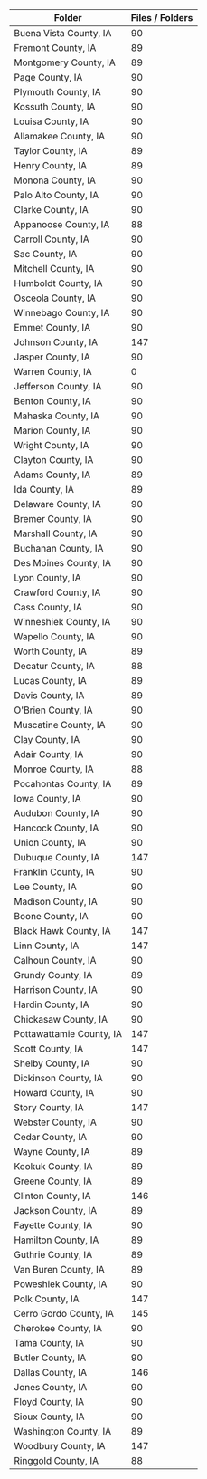 | Folder                   |   Files / Folders |
|--------------------------|-------------------|
| Buena Vista County, IA   |                90 |
| Fremont County, IA       |                89 |
| Montgomery County, IA    |                89 |
| Page County, IA          |                90 |
| Plymouth County, IA      |                90 |
| Kossuth County, IA       |                90 |
| Louisa County, IA        |                90 |
| Allamakee County, IA     |                90 |
| Taylor County, IA        |                89 |
| Henry County, IA         |                89 |
| Monona County, IA        |                90 |
| Palo Alto County, IA     |                90 |
| Clarke County, IA        |                90 |
| Appanoose County, IA     |                88 |
| Carroll County, IA       |                90 |
| Sac County, IA           |                90 |
| Mitchell County, IA      |                90 |
| Humboldt County, IA      |                90 |
| Osceola County, IA       |                90 |
| Winnebago County, IA     |                90 |
| Emmet County, IA         |                90 |
| Johnson County, IA       |               147 |
| Jasper County, IA        |                90 |
| Warren County, IA        |                 0 |
| Jefferson County, IA     |                90 |
| Benton County, IA        |                90 |
| Mahaska County, IA       |                90 |
| Marion County, IA        |                90 |
| Wright County, IA        |                90 |
| Clayton County, IA       |                90 |
| Adams County, IA         |                89 |
| Ida County, IA           |                89 |
| Delaware County, IA      |                90 |
| Bremer County, IA        |                90 |
| Marshall County, IA      |                90 |
| Buchanan County, IA      |                90 |
| Des Moines County, IA    |                90 |
| Lyon County, IA          |                90 |
| Crawford County, IA      |                90 |
| Cass County, IA          |                90 |
| Winneshiek County, IA    |                90 |
| Wapello County, IA       |                90 |
| Worth County, IA         |                89 |
| Decatur County, IA       |                88 |
| Lucas County, IA         |                89 |
| Davis County, IA         |                89 |
| O'Brien County, IA       |                90 |
| Muscatine County, IA     |                90 |
| Clay County, IA          |                90 |
| Adair County, IA         |                90 |
| Monroe County, IA        |                88 |
| Pocahontas County, IA    |                89 |
| Iowa County, IA          |                90 |
| Audubon County, IA       |                90 |
| Hancock County, IA       |                90 |
| Union County, IA         |                90 |
| Dubuque County, IA       |               147 |
| Franklin County, IA      |                90 |
| Lee County, IA           |                90 |
| Madison County, IA       |                90 |
| Boone County, IA         |                90 |
| Black Hawk County, IA    |               147 |
| Linn County, IA          |               147 |
| Calhoun County, IA       |                90 |
| Grundy County, IA        |                89 |
| Harrison County, IA      |                90 |
| Hardin County, IA        |                90 |
| Chickasaw County, IA     |                90 |
| Pottawattamie County, IA |               147 |
| Scott County, IA         |               147 |
| Shelby County, IA        |                90 |
| Dickinson County, IA     |                90 |
| Howard County, IA        |                90 |
| Story County, IA         |               147 |
| Webster County, IA       |                90 |
| Cedar County, IA         |                90 |
| Wayne County, IA         |                89 |
| Keokuk County, IA        |                89 |
| Greene County, IA        |                89 |
| Clinton County, IA       |               146 |
| Jackson County, IA       |                89 |
| Fayette County, IA       |                90 |
| Hamilton County, IA      |                89 |
| Guthrie County, IA       |                89 |
| Van Buren County, IA     |                89 |
| Poweshiek County, IA     |                90 |
| Polk County, IA          |               147 |
| Cerro Gordo County, IA   |               145 |
| Cherokee County, IA      |                90 |
| Tama County, IA          |                90 |
| Butler County, IA        |                90 |
| Dallas County, IA        |               146 |
| Jones County, IA         |                90 |
| Floyd County, IA         |                90 |
| Sioux County, IA         |                90 |
| Washington County, IA    |                89 |
| Woodbury County, IA      |               147 |
| Ringgold County, IA      |                88 |